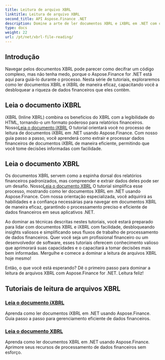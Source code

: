 ```yaml
---
title: Leitura de arquivo XBRL
linktitle: Leitura de arquivo XBRL
second_title: API Aspose.Finance .NET
description: Domine a arte de ler documentos XBRL e iXBRL em .NET com os tutoriais Aspose.Finance. Aprimore facilmente seus recursos de processamento de dados financeiros.
type: docs
weight: 22
url: /pt/net/xbrl-file-reading/
---
```

## Introdução

Navegar pelos documentos XBRL pode parecer como decifrar um código complexo, mas não tenha medo, porque o Aspose.Finance for .NET está aqui para guiá-lo durante o processo. Nesta série de tutoriais, exploraremos como ler documentos XBRL e iXBRL de maneira eficaz, capacitando você a desbloquear a riqueza de dados financeiros que eles contêm.

## Leia o documento iXBRL

iXBRL (Inline XBRL) combina os benefícios do XBRL com a legibilidade do HTML, tornando-o um formato poderoso para relatórios financeiros. Nosso[Leia o documento iXBRL](./read-ixbrl-document/) O tutorial orientará você no processo de leitura de documentos iXBRL em .NET usando Aspose.Finance. Com nosso guia passo a passo, você aprenderá como extrair e processar dados financeiros de documentos iXBRL de maneira eficiente, permitindo que você tome decisões informadas com facilidade.

## Leia o documento XBRL

 Os documentos XBRL servem como a espinha dorsal dos relatórios financeiros padronizados, mas compreender e extrair dados deles pode ser um desafio. Nosso[Leia o documento XBRL](./read-xbrl-document/) O tutorial simplifica esse processo, mostrando como ler documentos XBRL em .NET usando Aspose.Finance. Com nossa orientação especializada, você adquirirá as habilidades e a confiança necessárias para navegar em documentos XBRL de maneira eficaz, garantindo o processamento preciso e eficiente de dados financeiros em seus aplicativos .NET.

Ao dominar as técnicas descritas nestes tutoriais, você estará preparado para lidar com documentos XBRL e iXBRL com facilidade, desbloqueando insights valiosos e simplificando seus fluxos de trabalho de processamento de dados financeiros. Quer você seja um profissional financeiro ou um desenvolvedor de software, esses tutoriais oferecem conhecimento valioso que aprimorará suas capacidades e o capacitará a tomar decisões mais bem informadas. Mergulhe e comece a dominar a leitura de arquivos XBRL hoje mesmo!

Então, o que você está esperando? Dê o primeiro passo para dominar a leitura de arquivos XBRL com Aspose.Finance for .NET. Leitura feliz!
## Tutoriais de leitura de arquivos XBRL
### [Leia o documento iXBRL](./read-ixbrl-document/)
Aprenda como ler documentos iXBRL em .NET usando Aspose.Finance. Guia passo a passo para gerenciamento eficiente de dados financeiros.
### [Leia o documento XBRL](./read-xbrl-document/)
Aprenda como ler documentos XBRL em .NET usando Aspose.Finance. Aprimore seus recursos de processamento de dados financeiros sem esforço.